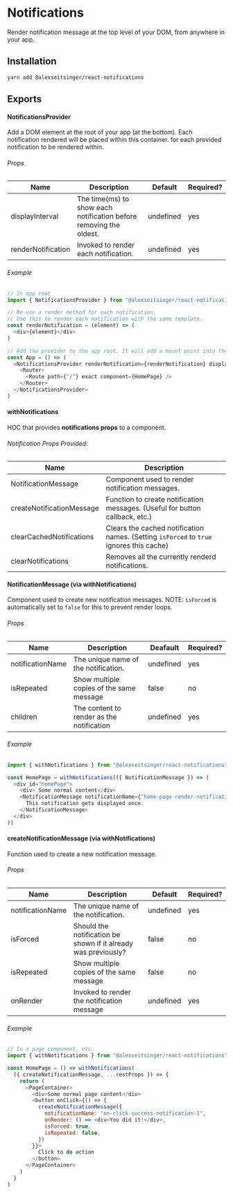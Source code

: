 # Notifications

Render notification message at the top level of your DOM, from anywhere in your app.

## Installation

```bash
yarn add @alexseitsinger/react-notifications
```

## Exports

#### NotificationsProvider

Add a DOM element at the root of your app (at the bottom). Each notification rendered will be placed within this container.
for each provided notification to be rendered within.

###### Props

Name               | Description                                                        | Default   | Required?
---                | ---                                                                | ---       | ---
displayInterval    | The time(ms) to show each notification before removing the oldest. | undefined | yes
renderNotification | Invoked to render each notification.                               | undefined | yes

###### Example

```javascript
// In app root
import { NotificationsProvider } from "@alexseitsinger/react-notifications"

// Re-use a render method for each notification.
// Use this to render each notification with the same template.
const renderNotification = (element) => (
  <div>{element}</div>
)

// Add the provider to the app root. It will add a mount point into the DOM for the notifications to render within.
const App = () => (
  <NotificationsProvider renderNotification={renderNotification} displayInterval={3000}>
    <Router>
      <Route path={"/"} exact component={HomePage} />
    </Router>
  </NotificationsProvider>
)
```

#### withNotifications

HOC that provides **notifications props** to a component.

###### Notification Props Provided:

Name                      | Description
---                       | ---
NotificationMessage       | Component used to render notification messages.
createNotificationMessage | Function to create notification messages. (Useful for button callback, etc.)
clearCachedNotifications  | Clears the cached notification names. (Setting `isForced` to `true` ignores this cache)
clearNotifications        | Removes all the currently renderd notifications.

#### NotificationMessage (via withNotifications)

Component used to create new notification messages. NOTE: `isForced` is automatically set to `false` for this to prevent render loops.

###### Props

Name             | Description                               | Deafault  | Required?
---              | ---                                       | ---       | ---
notificationName | The unique name of the notification.      | undefined | yes
isRepeated       | Show multiple copies of the same message  | false     | no
children         | The content to render as the notification | undefined | yes

###### Example

```javascript
import { withNotifications } from "@alexseitsinger/react-notifications"

const HomePage = withNotifications(({ NotificationMessage }) => (
  <div id="homePage">
    <div> Some normal content</div>
    <NotificationMessage notificationName={"home-page-render-notification"} isRepeated={false}>
      This notification gets displayed once.
    </NotificationMessage>
  </div>
))
```

#### createNotificationMessage (via withNotifications)

Function used to create a new notification message.

###### Props

Name             | Description                                                    | Default   | Required?
---              | ---                                                            | ---       | ---
notificationName | The unique name of the notification.                           | undefined | yes
isForced         | Should the notification be shown if it already was previously? | false     | no
isRepeated       | Show multiple copies of the same message                       | false     | no
onRender         | Invoked to render the notification message                     | undefined | yes

###### Example

```javascript
// In a page component, etc.
import { withNotifications } from "@alexseitsinger/react-notifications"

const HomePage = () => withNotifications(
  ({ createNotificationMessage, ...restProps }) => {
    return (
      <PageContainer>
        <div>Some normal page content</div>
        <button onClick={() => {
          createNotificationMessage({
            notificationName: "on-click-success-notification-1",
            onRender: () => <div>You did it!</div>,
            isForced: true,
            isRepeated: false,
          })
        }}>
          Click to do action
        </button>
      </PageContainer>
    )
  }
)
```
